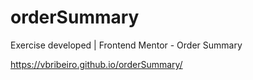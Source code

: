 # orderSummary
Exercise developed | Frontend Mentor - Order Summary

https://vbribeiro.github.io/orderSummary/
